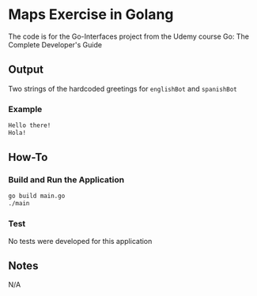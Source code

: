 # Maps Exercise in Golang

The code is for the Go-Interfaces project from the Udemy course Go: The Complete Developer's Guide

## Output

Two strings of the hardcoded greetings for `englishBot` and `spanishBot`

### Example

```bash
Hello there!
Hola!
```

## How-To

### Build and Run the Application

```bash
go build main.go
./main
```

### Test

No tests were developed for this application

## Notes

N/A

